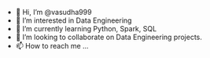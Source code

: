 - 👋 Hi, I’m @vasudha999
- 👀 I’m interested in Data Engineering
- 🌱 I’m currently learning Python, Spark, SQL
- 💞️ I’m looking to collaborate on Data Engineering projects.
- 📫 How to reach me ...

<!---
vasudha999/vasudha999 is a ✨ special ✨ repository because its `README.md` (this file) appears on your GitHub profile.
You can click the Preview link to take a look at your changes.
--->
